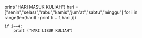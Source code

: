 print("HARI MASUK KULIAH")
hari = ["senin","selasa","rabu","kamis","jum'at","sabtu","minggu"]
for i in range(len(hari)) :
	print (i + 1,hari [i])
	
	if i==4:
		print ("HARI LIBUR KULIAH")
